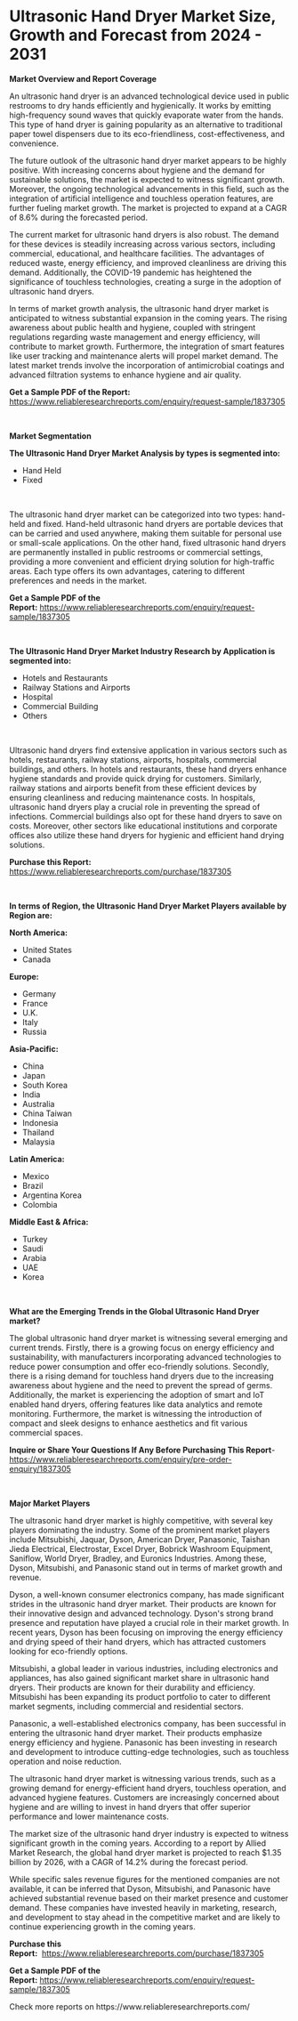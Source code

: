 <p><h1>Ultrasonic Hand Dryer Market Size, Growth and Forecast from 2024 - 2031</h1></p><p><strong>Market Overview and Report Coverage</strong></p>
<p><p>An ultrasonic hand dryer is an advanced technological device used in public restrooms to dry hands efficiently and hygienically. It works by emitting high-frequency sound waves that quickly evaporate water from the hands. This type of hand dryer is gaining popularity as an alternative to traditional paper towel dispensers due to its eco-friendliness, cost-effectiveness, and convenience.</p><p>The future outlook of the ultrasonic hand dryer market appears to be highly positive. With increasing concerns about hygiene and the demand for sustainable solutions, the market is expected to witness significant growth. Moreover, the ongoing technological advancements in this field, such as the integration of artificial intelligence and touchless operation features, are further fueling market growth. The market is projected to expand at a CAGR of 8.6% during the forecasted period.</p><p>The current market for ultrasonic hand dryers is also robust. The demand for these devices is steadily increasing across various sectors, including commercial, educational, and healthcare facilities. The advantages of reduced waste, energy efficiency, and improved cleanliness are driving this demand. Additionally, the COVID-19 pandemic has heightened the significance of touchless technologies, creating a surge in the adoption of ultrasonic hand dryers.</p><p>In terms of market growth analysis, the ultrasonic hand dryer market is anticipated to witness substantial expansion in the coming years. The rising awareness about public health and hygiene, coupled with stringent regulations regarding waste management and energy efficiency, will contribute to market growth. Furthermore, the integration of smart features like user tracking and maintenance alerts will propel market demand. The latest market trends involve the incorporation of antimicrobial coatings and advanced filtration systems to enhance hygiene and air quality.</p></p>
<p><strong>Get a Sample PDF of the Report:</strong> <a href="https://www.reliableresearchreports.com/enquiry/request-sample/1837305">https://www.reliableresearchreports.com/enquiry/request-sample/1837305</a></p>
<p>&nbsp;</p>
<p><strong>Market Segmentation</strong></p>
<p><strong>The Ultrasonic Hand Dryer Market Analysis by types is segmented into:</strong></p>
<p><ul><li>Hand Held</li><li>Fixed</li></ul></p>
<p>&nbsp;</p>
<p><p>The ultrasonic hand dryer market can be categorized into two types: hand-held and fixed. Hand-held ultrasonic hand dryers are portable devices that can be carried and used anywhere, making them suitable for personal use or small-scale applications. On the other hand, fixed ultrasonic hand dryers are permanently installed in public restrooms or commercial settings, providing a more convenient and efficient drying solution for high-traffic areas. Each type offers its own advantages, catering to different preferences and needs in the market.</p></p>
<p><strong>Get a Sample PDF of the Report:</strong>&nbsp;<a href="https://www.reliableresearchreports.com/enquiry/request-sample/1837305">https://www.reliableresearchreports.com/enquiry/request-sample/1837305</a></p>
<p>&nbsp;</p>
<p><strong>The Ultrasonic Hand Dryer Market Industry Research by Application is segmented into:</strong></p>
<p><ul><li>Hotels and Restaurants</li><li>Railway Stations and Airports</li><li>Hospital</li><li>Commercial Building</li><li>Others</li></ul></p>
<p>&nbsp;</p>
<p><p>Ultrasonic hand dryers find extensive application in various sectors such as hotels, restaurants, railway stations, airports, hospitals, commercial buildings, and others. In hotels and restaurants, these hand dryers enhance hygiene standards and provide quick drying for customers. Similarly, railway stations and airports benefit from these efficient devices by ensuring cleanliness and reducing maintenance costs. In hospitals, ultrasonic hand dryers play a crucial role in preventing the spread of infections. Commercial buildings also opt for these hand dryers to save on costs. Moreover, other sectors like educational institutions and corporate offices also utilize these hand dryers for hygienic and efficient hand drying solutions.</p></p>
<p><strong>Purchase this Report:</strong>&nbsp; <a href="https://www.reliableresearchreports.com/purchase/1837305">https://www.reliableresearchreports.com/purchase/1837305</a></p>
<p>&nbsp;</p>
<p><strong>In terms of Region, the Ultrasonic Hand Dryer Market Players available by Region are:</strong></p>
<p>
    <p> <strong> North America: </strong>
        <ul>
            <li>United States</li>
            <li>Canada</li>
        </ul>
        </p> 
    <p> <strong> Europe: </strong>
        <ul>
            <li>Germany</li>
            <li>France</li>
            <li>U.K.</li>
            <li>Italy</li>
            <li>Russia</li>
        </ul>
        </p> 
    <p> <strong> Asia-Pacific: </strong>
        <ul>
            <li>China</li>
            <li>Japan</li>
            <li>South Korea</li>
            <li>India</li>
            <li>Australia</li>
            <li>China Taiwan</li>
            <li>Indonesia</li>
            <li>Thailand</li>
            <li>Malaysia</li>
        </ul>
        </p> 
    <p> <strong> Latin America: </strong>
        <ul>
            <li>Mexico</li>
            <li>Brazil</li>
            <li>Argentina Korea</li>
            <li>Colombia</li>
        </ul>
        </p> 
    <p> <strong> Middle East & Africa: </strong>
        <ul>
            <li>Turkey</li>
            <li>Saudi</li>
            <li>Arabia</li>
            <li>UAE</li>
            <li>Korea</li>
        </ul>
    </p>
    </p>
<p>&nbsp;</p>
<p><strong>What are the Emerging Trends in the Global Ultrasonic Hand Dryer market?</strong></p>
<p><p>The global ultrasonic hand dryer market is witnessing several emerging and current trends. Firstly, there is a growing focus on energy efficiency and sustainability, with manufacturers incorporating advanced technologies to reduce power consumption and offer eco-friendly solutions. Secondly, there is a rising demand for touchless hand dryers due to the increasing awareness about hygiene and the need to prevent the spread of germs. Additionally, the market is experiencing the adoption of smart and IoT enabled hand dryers, offering features like data analytics and remote monitoring. Furthermore, the market is witnessing the introduction of compact and sleek designs to enhance aesthetics and fit various commercial spaces.</p></p>
<p><strong>Inquire or Share Your Questions If Any Before Purchasing This Report</strong>- <a href="https://www.reliableresearchreports.com/enquiry/pre-order-enquiry/1837305">https://www.reliableresearchreports.com/enquiry/pre-order-enquiry/1837305</a></p>
<p>&nbsp;</p>
<p><strong>Major Market Players</strong></p>
<p><p>The ultrasonic hand dryer market is highly competitive, with several key players dominating the industry. Some of the prominent market players include Mitsubishi, Jaquar, Dyson, American Dryer, Panasonic, Taishan Jieda Electrical, Electrostar, Excel Dryer, Bobrick Washroom Equipment, Saniflow, World Dryer, Bradley, and Euronics Industries. Among these, Dyson, Mitsubishi, and Panasonic stand out in terms of market growth and revenue.</p><p>Dyson, a well-known consumer electronics company, has made significant strides in the ultrasonic hand dryer market. Their products are known for their innovative design and advanced technology. Dyson's strong brand presence and reputation have played a crucial role in their market growth. In recent years, Dyson has been focusing on improving the energy efficiency and drying speed of their hand dryers, which has attracted customers looking for eco-friendly options.</p><p>Mitsubishi, a global leader in various industries, including electronics and appliances, has also gained significant market share in ultrasonic hand dryers. Their products are known for their durability and efficiency. Mitsubishi has been expanding its product portfolio to cater to different market segments, including commercial and residential sectors. </p><p>Panasonic, a well-established electronics company, has been successful in entering the ultrasonic hand dryer market. Their products emphasize energy efficiency and hygiene. Panasonic has been investing in research and development to introduce cutting-edge technologies, such as touchless operation and noise reduction.</p><p>The ultrasonic hand dryer market is witnessing various trends, such as a growing demand for energy-efficient hand dryers, touchless operation, and advanced hygiene features. Customers are increasingly concerned about hygiene and are willing to invest in hand dryers that offer superior performance and lower maintenance costs.</p><p>The market size of the ultrasonic hand dryer industry is expected to witness significant growth in the coming years. According to a report by Allied Market Research, the global hand dryer market is projected to reach $1.35 billion by 2026, with a CAGR of 14.2% during the forecast period.</p><p>While specific sales revenue figures for the mentioned companies are not available, it can be inferred that Dyson, Mitsubishi, and Panasonic have achieved substantial revenue based on their market presence and customer demand. These companies have invested heavily in marketing, research, and development to stay ahead in the competitive market and are likely to continue experiencing growth in the coming years.</p></p>
<p><strong>Purchase this Report:</strong>&nbsp;&nbsp;<a href="https://www.reliableresearchreports.com/purchase/1837305">https://www.reliableresearchreports.com/purchase/1837305</a></p>
<p></p>
<p><strong>Get a Sample PDF of the Report:</strong>&nbsp;<a href="https://www.reliableresearchreports.com/enquiry/request-sample/1837305">https://www.reliableresearchreports.com/enquiry/request-sample/1837305</a></p>
<p>Check more reports on https://www.reliableresearchreports.com/</p>